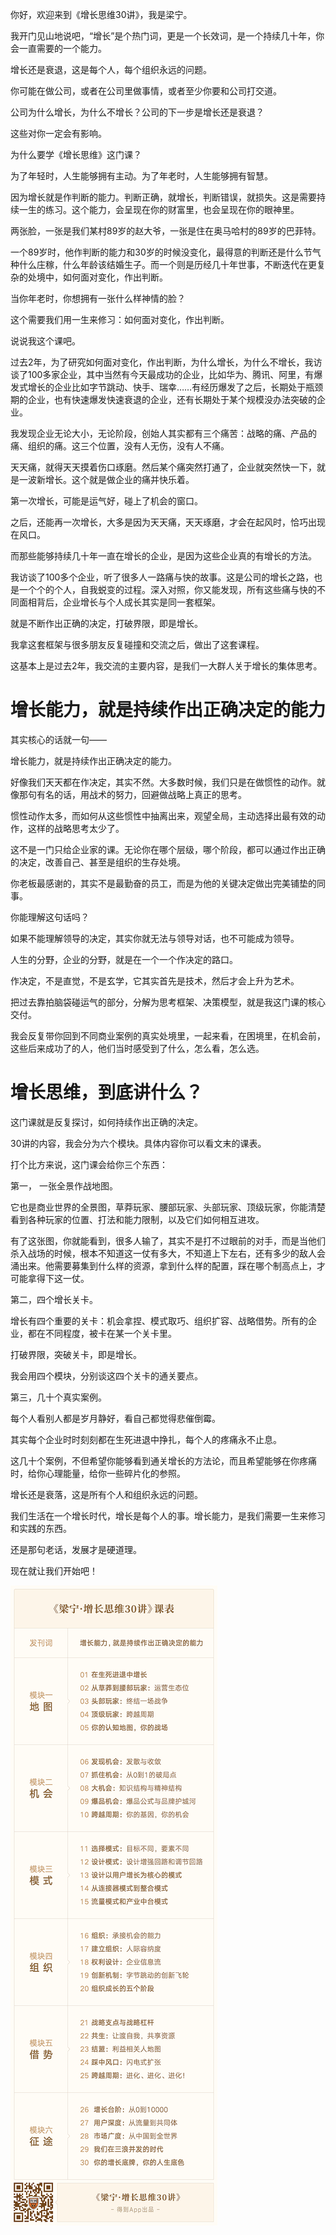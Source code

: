你好，欢迎来到《增长思维30讲》，我是梁宁。

我开门见山地说吧，“增长”是个热门词，更是一个长效词，是一个持续几十年，你会一直需要的一个能力。

增长还是衰退，这是每个人，每个组织永远的问题。

你可能在做公司，或者在公司里做事情，或者至少你要和公司打交道。

公司为什么增长，为什么不增长？公司的下一步是增长还是衰退？

这些对你一定会有影响。

为什么要学《增长思维》这门课？

为了年轻时，人生能够拥有主动。为了年老时，人生能够拥有智慧。

因为增长就是作判断的能力。判断正确，就增长，判断错误，就损失。这是需要持续一生的练习。这个能力，会呈现在你的财富里，也会呈现在你的眼神里。

两张脸，一张是我们某村89岁的赵大爷，一张是住在奥马哈村的89岁的巴菲特。

一个89岁时，他作判断的能力和30岁的时候没变化，最得意的判断还是什么节气种什么庄稼，什么年龄该结婚生子。而一个则是历经几十年世事，不断迭代在更复杂的处境中，如何面对变化，作出判断。

当你年老时，你想拥有一张什么样神情的脸？

这个需要我们用一生来修习：如何面对变化，作出判断。

说说我这个课吧。

过去2年，为了研究如何面对变化，作出判断，为什么增长，为什么不增长，我访谈了100多家企业，其中当然有今天最成功的企业，比如华为、腾讯、阿里，有爆发式增长的企业比如字节跳动、快手、瑞幸……有经历爆发了之后，长期处于瓶颈期的企业，也有快速爆发快速衰退的企业，还有长期处于某个规模没办法突破的企业。

我发现企业无论大小，无论阶段，创始人其实都有三个痛苦：战略的痛、产品的痛、组织的痛。这三个位置，没有人无伤，没有人不痛。

天天痛，就得天天摸着伤口琢磨。然后某个痛突然打通了，企业就突然快一下，就是一波新增长。这个就是做企业的痛并快乐着。

第一次增长，可能是运气好，碰上了机会的窗口。

之后，还能再一次增长，大多是因为天天痛，天天琢磨，才会在起风时，恰巧出现在风口。

而那些能够持续几十年一直在增长的企业，是因为这些企业真的有增长的方法。

我访谈了100多个企业，听了很多人一路痛与快的故事。这是公司的增长之路，也是一个个的个人，自我蜕变的过程。深入对照，你又能发现，所有这些痛与快的不同面相背后，企业增长与个人成长其实是同一套框架。

就是不断作出正确的决定，打破界限，即是增长。

我拿这套框架与很多朋友反复碰撞和交流之后，做出了这套课程。

这基本上是过去2年，我交流的主要内容，是我们一大群人关于增长的集体思考。

增长能力，就是持续作出正确决定的能力
==================

其实核心的话就一句——

增长能力，就是持续作出正确决定的能力。

好像我们天天都在作决定，其实不然。大多数时候，我们只是在做惯性的动作。就像那句有名的话，用战术的努力，回避做战略上真正的思考。

惯性动作太多，而如何从这些惯性中抽离出来，观望全局，主动选择出最有效的动作，这样的战略思考太少了。

这不是一门只给企业家的课。无论你在哪个层级，哪个阶段，都可以通过作出正确的决定，改善自己、甚至是组织的生存处境。

你老板最感谢的，其实不是最勤奋的员工，而是为他的关键决定做出完美铺垫的同事。

你能理解这句话吗？

如果不能理解领导的决定，其实你就无法与领导对话，也不可能成为领导。

人生的分野，企业的分野，就是在一个一个作决定的路口。

作决定，不是直觉，不是玄学，它其实首先是技术，然后才会上升为艺术。

把过去靠拍脑袋碰运气的部分，分解为思考框架、决策模型，就是我这门课的核心交付。

我会反复带你回到不同商业案例的真实处境里，一起来看，在困境里，在机会前，这些后来成功了的人，他们当时感受到了什么，怎么看，怎么选。

增长思维，到底讲什么？
===========

这门课就是反复探讨，如何持续作出正确的决定。

30讲的内容，我会分为六个模块。具体内容你可以看文末的课表。

打个比方来说，这门课会给你三个东西：

第一， 一张全景作战地图。

它也是商业世界的全景图，草莽玩家、腰部玩家、头部玩家、顶级玩家，你能清楚看到各种玩家的位置、打法和能力限制，以及它们如何相互进攻。

有了这张图，你就能看到，很多人输了，其实不是打不过眼前的对手，而是当他们杀入战场的时候，根本不知道这一仗有多大，不知道上下左右，还有多少的敌人会涌出来。他需要募集到什么样的资源，拿到什么样的配置，踩在哪个制高点上，才可能拿得下这一仗。

第二，四个增长关卡。

增长有四个重要的关卡：机会拿捏、模式取巧、组织扩容、战略借势。所有的企业，都在不同程度，被卡在某一个关卡里。

打破界限，突破关卡，即是增长。

我会用四个模块，分别谈这四个关卡的通关要点。

第三，几十个真实案例。

每个人看别人都是岁月静好，看自己都觉得悲催倒霉。

其实每个企业时时刻刻都在生死进退中挣扎，每个人的疼痛永不止息。

这几十个案例，不但希望你能够看到通关增长的方法论，而且希望能够在你疼痛时，给你心理能量，给你一些碎片化的参照。

增长还是衰落，这是所有个人和组织永远的问题。

我们生活在一个增长时代，增长是每个人的事。增长能力，是我们需要一生来修习和实践的东西。

还是那句老话，发展才是硬道理。

现在就让我们开始吧！

![](./20200207215012937_image.png)